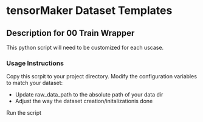# tensorMaker Dataset  Templates

## Description for 00 Train Wrapper

This python script will need to be customized for each uscase.

### Usage Instructions

Copy this scrpit to your project directory.
Modify the configuration variables to match your dataset:

- Update raw_data_path to the absolute path of your data dir
- Adjust the way the dataset creation/initalizationis done


Run the script 